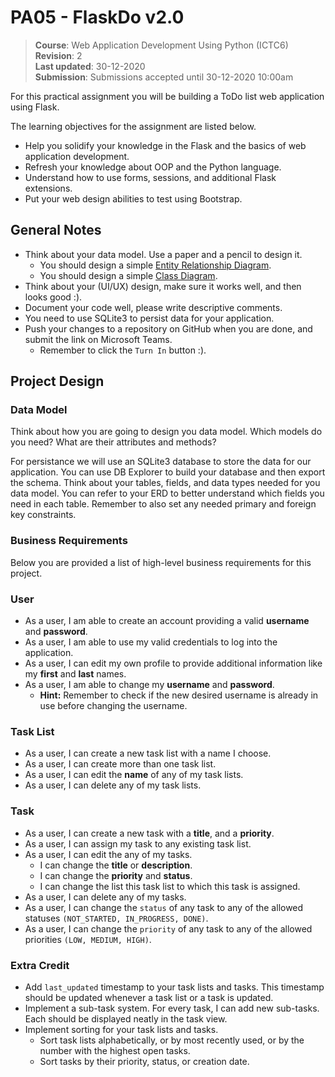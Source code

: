 # PA05 - FlaskDo v2.0

> **Course**: Web Application Development Using Python (ICTC6)  
> **Revision**: 2  
> **Last updated**: 30-12-2020  
> **Submission**: Submissions accepted until 30-12-2020 10:00am

For this practical assignment you will be building a ToDo list web application using Flask.

The learning objectives for the assignment are listed below.

*  Help you solidify your knowledge in the Flask and the basics of web application development.
*  Refresh your knowledge about OOP and the Python language.
*  Understand how to use forms, sessions, and additional Flask extensions.
*  Put your web design abilities to test using Bootstrap.

## General Notes

* Think about your data model. Use a paper and a pencil to design it.
  * You should design a simple [Entity Relationship Diagram](https://www.smartdraw.com/entity-relationship-diagram/).
  * You should design a simple [Class Diagram](https://www.educba.com/class-diagram/).
* Think about your (UI/UX) design, make sure it works well, and then looks good :).
* Document your code well, please write descriptive comments.
* You need to use SQLite3 to persist data for your application.
* Push your changes to a repository on GitHub when you are done, and submit the link on Microsoft Teams.
  * Remember to click the `Turn In` button :).

## Project Design

### Data Model

Think about how you are going to design you data model. Which models do you need? What are their attributes and methods?

For persistance we will use an SQLite3 database to store the data for our application. You can use DB Explorer to build your database and then export the schema. Think about your tables, fields, and data types needed for you data model. You can refer to your ERD to better understand which fields you need in each table. Remember to also set any needed primary and foreign key constraints.

### Business Requirements

Below you are provided a list of high-level business requirements for this project.

### User

* As a user, I am able to create an account providing a valid **username** and **password**.
* As a user, I am able to use my valid credentials to log into the application.
* As a user, I can edit my own profile to provide additional information like my **first** and **last** names.
* As a user, I am able to change my **username** and **password**.
  * **Hint:** Remember to check if the new desired username is already in use before changing the username.

### Task List

* As a user, I can create a new task list with a name I choose.
* As a user, I can create more than one task list.
* As a user, I can edit the **name** of any of my task lists.
* As a user, I can delete any of my task lists.

### Task

* As a user, I can create a new task with a **title**, and a **priority**.
* As a user, I can assign my task to any existing task list.
* As a user, I can edit the any of my tasks.
  * I can change the **title** or **description**.
  * I can change the **priority** and  **status**.
  * I can change the list this task list to which this task is assigned.
* As a user, I can delete any of my tasks.
* As a user, I can change the `status` of any task to any of the allowed statuses `(NOT_STARTED, IN_PROGRESS, DONE)`.
* As a user, I can change the `priority` of any task to any of the allowed priorities `(LOW, MEDIUM, HIGH)`.

### Extra Credit

* Add `last_updated` timestamp to your task lists and tasks. This timestamp should be updated whenever a task list or a task is updated.
* Implement a sub-task system. For every task, I can add new sub-tasks. Each should be displayed neatly in the task view.
* Implement sorting for your task lists and tasks.
  * Sort task lists alphabetically, or by most recently used, or by the number with the highest open tasks.
  * Sort tasks by their priority, status, or creation date.